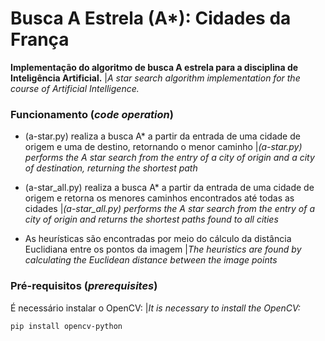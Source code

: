 # Busca A Estrela (A*): Cidades da França
**Implementação do algoritmo de busca A estrela para a disciplina de Inteligência Artificial.**
|*A star search algorithm implementation for the course of Artificial Intelligence.*

### Funcionamento (*code operation*)

* (a-star.py) realiza a busca A* a partir da entrada de uma cidade de origem e uma de destino, retornando o menor caminho
 |*(a-star.py) performs the A star search from the entry of a city of origin and a city of destination, returning the shortest path*

* (a-star_all.py) realiza a busca A* a partir da entrada de uma cidade de origem e retorna os menores caminhos encontrados até todas as cidades
 |*(a-star_all.py) performs the A star search from the entry of a city of origin and returns the shortest paths found to all cities*

* As heurísticas são encontradas por meio do cálculo da distância Euclidiana entre os pontos da imagem
 |*The heuristics are found by calculating the Euclidean distance between the image points*

### Pré-requisitos (*prerequisites*)
É necessário instalar o OpenCV:
|*It is necessary to install the OpenCV:*
```
pip install opencv-python
```
